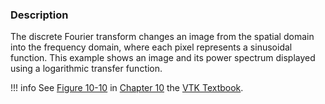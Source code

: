 ### Description
The discrete Fourier transform changes an image from the spatial domain into the frequency domain, where each pixel represents a sinusoidal function. This example shows an image and its power spectrum displayed using a logarithmic transfer function.

!!! info
    See [Figure 10-10](/VTKBook/10Chapter10/#Figure%2010-10) in [Chapter 10](/VTKBook/10Chapter10) the [VTK Textbook](/VTKBook/01Chapter1).
